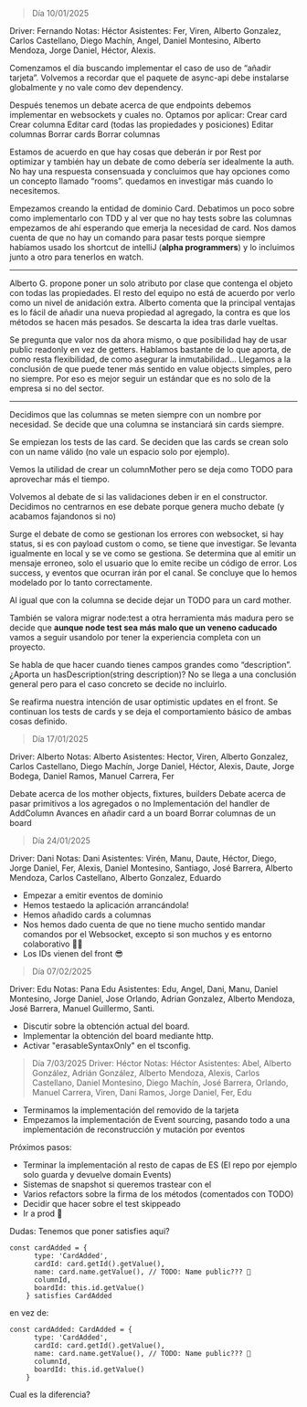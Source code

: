 > Día 10/01/2025

Driver: Fernando
Notas: Héctor
Asistentes: Fer, Viren, Alberto Gonzalez, Carlos Castellano, Diego Machín, Angel, Daniel Montesino, Alberto Mendoza, Jorge Daniel, Héctor, Alexis.

Comenzamos el día buscando implementar el caso de uso de “añadir tarjeta”. Volvemos a recordar que el paquete de async-api debe instalarse globalmente y no vale como dev dependency.

Después tenemos un debate acerca de que endpoints debemos implementar en websockets y cuales no. Optamos por aplicar:
Crear card
Crear columna
Editar card (todas las propiedades y posiciones)
Editar columnas
Borrar cards
Borrar columnas

Estamos de acuerdo en que hay cosas que deberán ir por Rest por optimizar y también hay un debate de como debería ser idealmente la auth. No hay una respuesta consensuada y concluimos que hay opciones como un concepto llamado “rooms”. quedamos en investigar más cuando lo necesitemos.

Empezamos creando la entidad de dominio Card. Debatimos un poco sobre como implementarlo con TDD y al ver que no hay tests sobre las columnas empezamos de ahí esperando que emerja la necesidad de card.
Nos damos cuenta de que no hay un comando para pasar tests porque siempre habíamos usado los shortcut de intelliJ (**alpha programmers**) y lo incluimos junto a otro para tenerlos en watch.

---

Alberto G. propone poner un solo atributo por clase que contenga el objeto con todas las propiedades. El resto del equipo no está de acuerdo por verlo como un nivel de anidación extra. Alberto comenta que la principal ventajas es lo fácil de añadir una nueva propiedad al agregado, la contra es que los métodos se hacen más pesados. Se descarta la idea tras darle vueltas.

Se pregunta que valor nos da ahora mismo, o que posibilidad hay de usar public readonly en vez de getters. Hablamos bastante de lo que aporta, de como resta flexibilidad, de como asegurar la inmutabilidad… Llegamos a la conclusión de que puede tener más sentido en value objects simples, pero no siempre. Por eso es mejor seguir un estándar que es no solo de la empresa si no del sector.

---

Decidimos que las columnas se meten siempre con un nombre por necesidad.
Se decide que una columna se instanciará sin cards siempre.

Se empiezan los tests de las card.
Se deciden que las cards se crean solo con un name válido (no vale un espacio solo por ejemplo).

Vemos la utilidad de crear un columnMother pero se deja como TODO para aprovechar más el tiempo.

Volvemos al debate de si las validaciones deben ir en el constructor. Decidimos no centrarnos en ese debate porque genera mucho debate (y acabamos fajandonos si no)

Surge el debate de como se gestionan los errores con websocket, si hay status, si es con payload custom o como, se tiene que investigar. Se levanta igualmente en local y se ve como se gestiona. Se determina que al emitir un mensaje erroneo, solo el usuario que lo emite recibe un código de error. Los success, y eventos que ocurran irán por el canal. Se concluye que lo hemos modelado por lo tanto correctamente.

Al igual que con la columna se decide dejar un TODO para un card mother.

También se valora migrar node:test a otra herramienta más madura pero se decide que **aunque node test sea más malo que un veneno caducado** vamos a seguir usandolo por tener la experiencia completa con un proyecto.

Se habla de que hacer cuando tienes campos grandes como “description”. ¿Aporta un hasDescription(string description)? No se llega a una conclusión general pero para el caso concreto se decide no incluirlo.

Se reafirma nuestra intención de usar optimistic updates en el front.
Se continuan los tests de cards y se deja el comportamiento básico de ambas cosas definido.

> Día 17/01/2025

Driver: Alberto
Notas: Alberto
Asistentes: Hector, Viren, Alberto Gonzalez, Carlos Castellano, Diego Machín, Jorge Daniel, Héctor, Alexis, Daute, Jorge Bodega, Daniel Ramos, Manuel Carrera, Fer

Debate acerca de los mother objects, fixtures, builders
Debate acerca de pasar primitivos a los agregados o no
Implementación del handler de AddColumn
Avances en añadir card a un board
Borrar columnas de un board

> Día 24/01/2025

Driver: Dani
Notas: Dani
Asistentes: Virén, Manu, Daute, Héctor, Diego, Jorge Daniel, Fer, Alexis, Daniel Montesino, Santiago, José Barrera, Alberto Mendoza, Carlos Castellano, Alberto Gonzalez, Eduardo

- Empezar a emitir eventos de dominio
- Hemos testaedo la aplicación arrancándola!
- Hemos añadido cards a columnas
- Nos hemos dado cuenta de que no tiene mucho sentido mandar comandos por el Websocket, excepto si son muchos y es entorno colaborativo 🤝🏽
- Los IDs vienen del front 😎

> Día 07/02/2025

Driver: Edu
Notas: Pana Edu
Asistentes: Edu, Angel, Dani, Manu, Daniel Montesino, Jorge Daniel, Jose Orlando, Adrian Gonzalez, Alberto Mendoza,
José
Barrera, Manuel Guillermo, Santi.

- Discutir sobre la obtención actual del board.
- Implementar la obtención del board mediante http.
- Activar "erasableSyntaxOnly" en el tsconfig.

> Día 7/03/2025
> Driver: Héctor
> Notas: Héctor
> Asistentes: Abel, Alberto González, Adrián González, Alberto Mendoza, Alexis, Carlos Castellano, Daniel Montesino, Diego Machín, José Barrera, Orlando, Manuel Carrera, Viren, Dani Ramos, Jorge Daniel, Fer, Edu

- Terminamos la implementación del removido de la tarjeta
- Empezamos la implementación de Event sourcing, pasando todo a una implementación de reconstrucción y mutación por eventos

Próximos pasos:

- Terminar la implementación al resto de capas de ES (El repo por ejemplo solo guarda y devuelve domain Events)
- Sistemas de snapshot si queremos trastear con el
- Varios refactors sobre la firma de los métodos (comentados con TODO)
- Decidir que hacer sobre el test skippeado
- Ir a prod 🚀

Dudas:
Tenemos que poner satisfies aqui?

```
const cardAdded = {
      type: 'CardAdded',
      cardId: card.getId().getValue(),
      name: card.name.getValue(), // TODO: Name public??? 🚧
      columnId,
      boardId: this.id.getValue()
    } satisfies CardAdded
```

en vez de:

```
const cardAdded: CardAdded = {
      type: 'CardAdded',
      cardId: card.getId().getValue(),
      name: card.name.getValue(), // TODO: Name public??? 🚧
      columnId,
      boardId: this.id.getValue()
    }
```
Cual es la diferencia?
